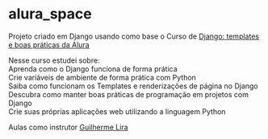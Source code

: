 # alura_space

Projeto criado em Django usando como base o Curso de [Django: templates e boas práticas da Alura](https://cursos.alura.com.br/course/django-templates-boas-praticas)

Nesse curso estudei sobre: <br>
Aprenda como o Django funciona de forma prática <br>
Crie variáveis de ambiente de forma prática com Python <br>
Saiba como funcionam os Templates e renderizações de página no Django <br>
Descubra como manter boas práticas de programação em projetos com Django <br>
Crie suas próprias aplicações web utilizando a linguagem Python

Aulas como instrutor [Guilherme Lira](https://www.linkedin.com/in/guilherme-lima-458925178/)
